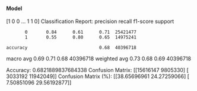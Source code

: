 #### Model
[1 0 0 ... 1 1 0]
Classification Report:
              precision    recall  f1-score   support

           0       0.84      0.61      0.71  25421477
           1       0.55      0.80      0.65  14975241

    accuracy                           0.68  40396718
   macro avg       0.69      0.71      0.68  40396718
weighted avg       0.73      0.68      0.69  40396718

Accuracy: 0.6821889837684338
Confusion Matrix:
[[15616147  9805330]
 [ 3033192 11942049]]
Confusion Matrix (%):
[[38.65696961 24.27259066]
 [ 7.50851096 29.56192877]]
